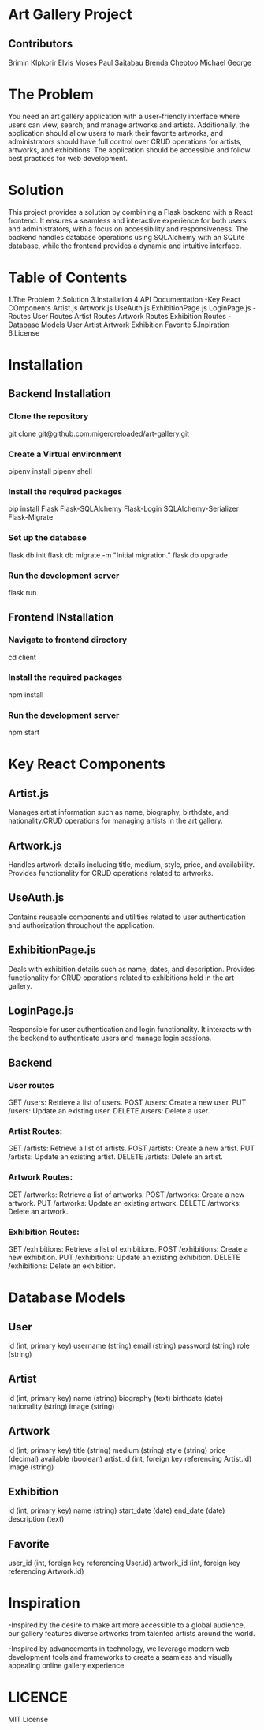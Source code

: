 # Art Gallery Project
## Contributors
Brimin KIpkorir
Elvis Moses
Paul Saitabau
Brenda Cheptoo
Michael George

# The Problem
You need an art gallery application with a user-friendly interface where users can view, search, and manage artworks and artists. Additionally, the application should allow users to mark their favorite artworks, and administrators should have full control over CRUD operations for artists, artworks, and exhibitions. The application should be accessible and follow best practices for web development.

# Solution
This project provides a solution by combining a Flask backend with a React frontend. It ensures a seamless and interactive experience for both users and administrators, with a focus on accessibility and responsiveness. The backend handles database operations using SQLAlchemy with an SQLite database, while the frontend provides a dynamic and intuitive interface.

# Table of Contents
1.The Problem
2.Solution
3.Installation
4.API Documentation
-Key React COmponents
  Artist.js
  Artwork.js
  UseAuth.js
  ExhibitionPage.js
  LoginPage.js
-Routes
  User Routes
  Artist Routes
  Artwork Routes
  Exhibition Routes
-Database Models
  User
  Artist
  Artwork
  Exhibition
  Favorite
5.Inpiration
6.License

# Installation
## Backend Installation

### Clone the repository
git clone git@github.com:migeroreloaded/art-gallery.git

### Create a Virtual environment 
pipenv install
pipenv shell

### Install the required packages
pip install Flask Flask-SQLAlchemy Flask-Login SQLAlchemy-Serializer Flask-Migrate

### Set up the database
flask db init
flask db migrate -m "Initial migration."
flask db upgrade

### Run the development server
flask run

## Frontend INstallation
### Navigate to frontend directory
cd client

### Install the required packages
npm install

### Run the development server
npm start

# Key React Components 
## Artist.js
Manages artist information such as name, biography, birthdate, and nationality.CRUD operations for managing artists in the art gallery.

## Artwork.js
Handles artwork details including title, medium, style, price, and availability. Provides functionality for CRUD operations related to artworks.

## UseAuth.js
Contains reusable components and utilities related to user authentication and authorization throughout the application.

## ExhibitionPage.js
Deals with exhibition details such as name, dates, and description. Provides functionality for CRUD operations related to exhibitions held in the art gallery.

## LoginPage.js
Responsible for user authentication and login functionality. It interacts with the backend to authenticate users and manage login sessions.

## Backend
### User routes

GET /users: Retrieve a list of users.
POST /users: Create a new user.
PUT /users: Update an existing user.
DELETE /users: Delete a user.

### Artist Routes:

GET /artists: Retrieve a list of artists.
POST /artists: Create a new artist.
PUT /artists: Update an existing artist.
DELETE /artists: Delete an artist.

### Artwork Routes:

GET /artworks: Retrieve a list of artworks.
POST /artworks: Create a new artwork.
PUT /artworks: Update an existing artwork.
DELETE /artworks: Delete an artwork.

### Exhibition Routes:

GET /exhibitions: Retrieve a list of exhibitions.
POST /exhibitions: Create a new exhibition.
PUT /exhibitions: Update an existing exhibition.
DELETE /exhibitions: Delete an exhibition.

# Database Models
## User

id (int, primary key)
username (string)
email (string)
password (string)
role (string)

## Artist

id (int, primary key)
name (string)
biography (text)
birthdate (date)
nationality (string)
image (string)
## Artwork

id (int, primary key)
title (string)
medium (string)
style (string)
price (decimal)
available (boolean)
artist_id (int, foreign key referencing Artist.id)
Image (string)

## Exhibition

id (int, primary key)
name (string)
start_date (date)
end_date (date)
description (text)

## Favorite
user_id (int, foreign key referencing User.id)
artwork_id (int, foreign key referencing Artwork.id)

# Inspiration
-Inspired by the desire to make art more accessible to a global audience, our gallery features diverse artworks from talented artists around the world.

-Inspired by advancements in technology, we leverage modern web development tools and frameworks to create a seamless and visually appealing online gallery experience.

# LICENCE 
MIT License